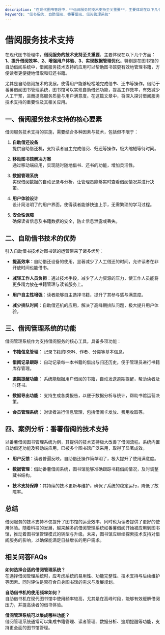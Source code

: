 ```yaml
---
description: "在现代图书管理中，**借阅服务的技术支持至关重要**，主要体现在以下几个方面：**1、提升借阅效率、2、增强用户体验、3、实现数据管理优化**。特别是在图书馆的自助借阅系统中，借阅服务技术支持的应用可以帮助图书馆更有效地管理书籍，方便读者更便捷地借取和归还书籍。"
keywords: "借书系统, 自助借阅, 番薯借阅, 借阅管理系统"
---
```

# 借阅服务技术支持

在现代图书管理中，**借阅服务的技术支持至关重要**，主要体现在以下几个方面：**1、提升借阅效率、2、增强用户体验、3、实现数据管理优化**。特别是在图书馆的自助借阅系统中，借阅服务技术支持的应用可以帮助图书馆更有效地管理书籍，方便读者更便捷地借取和归还书籍。

尤其是自助借阅技术的发展，使得用户能够轻松地完成借书、还书等操作。借助于番薯借阅图书管理系统，图书馆可以实现自助借还功能，提高工作效率，有效减少人工干预，进而提高服务质量与用户满意度。在这篇文章中，将深入探讨借阅服务技术支持的重要性及其相关应用。

## **一、借阅服务技术支持的核心要素**

借阅服务技术支持的实施，需要结合多种因素与技术，包括但不限于：

1. **自助借还设备**  
   提供自助借还机，支持读者自主完成借阅、归还等操作，极大缩短等待时间。

2. **移动图书馆解决方案**  
   通过移动端应用，实现随时随地借书、还书的功能，增加灵活性。

3. **数据管理系统**  
   实现借阅数据的自动记录与分析，让管理员能够实时查看借阅情况并进行决策。

4. **用户体验设计**  
   设计简洁明了的用户界面，使得读者能够快速上手，无需繁琐的学习过程。

5. **安全性保障**  
   确保读者信息及书籍数据的安全，防止信息泄露或丢失。

## **二、自助借书技术的优势**

引入自助借书技术对图书馆的运营带来了诸多优势：

- **提高效率**：自助借还设备的使用，显著减少了人工借还的时间，允许读者在非开放时间也能借书。
  
- **减轻工作人员负担**：通过技术手段，减少了人力资源的压力，使工作人员能将更多精力放在书籍管理与读者服务上。

- **用户自主性增强**：读者能够自主选择书籍，提升了其参与感与满意度。

- **减少排队时间**：自助借还机的应用，解决了高峰期排队问题，极大提升用户体验。

## **三、借阅管理系统的功能**

借阅管理系统作为支持借阅服务的核心工具，具备多项功能：

- **书籍信息管理**：
  记录书籍的ISBN、作者、分类等基本信息。

- **借阅记录跟踪**：
  自动记录每一本书籍的借出与归还历史，便于管理员进行书籍库存管理。

- **逾期提醒功能**：
  系统能根据用户借阅的书籍，自动发送逾期提醒，帮助读者及时还书。

- **数据导出功能**：
  支持生成各类报告，以便于数据分析与统计，帮助书馆运营决策。

- **会员管理系统**：
  对读者进行信息管理，包括借阅卡发放、费用收取等。

## **四、案例分析：番薯借阅的技术支持**

以番薯借阅图书管理系统为例，其提供的技术支持极大改善了借阅流程。系统内置自助借还功能及移动端应用，已被多个图书馆广泛采用，取得了显著成效。

- **用户反馈**：读者普遍反映，自助借还操作简单明了，极大提升了使用满意度。

- **数据管理**：借助番薯借阅系统，图书馆能够准确跟踪书籍借阅情况，及时调整藏书结构。

- **技术支持保障**：其持续的技术更新与维护，确保了系统的稳定运行，降低了故障率。

## **总结**

借阅服务的技术支持不仅提升了图书馆的运营效率，同时也为读者提供了更好的使用体验。随着科技的发展，越来越多的借阅管理系统如番薯借阅开始被应用到图书馆，推动着图书馆管理模式的转型与升级。未来，图书馆应继续探索技术支持对借阅服务的影响，以确保能满足日益增长的用户需求。

## 相关问答FAQs

**如何选择合适的借阅管理系统？**  
在选择借阅管理系统时，应考虑系统的易用性、功能完整性、技术支持与后续维护等因素。同时评估是否符合自身图书馆的需求与发展规划。

**自助借书机的使用频率如何？**  
自助借书机在现代图书馆中使用频率较高，尤其是在高峰时段，能够有效缓解借阅压力，并提高读者的借书体验。

**借阅管理系统可以集成哪些功能？**  
借阅管理系统通常可以集成书籍管理、读者管理、数据分析、逾期提醒等功能，支持更全面的图书馆管理。


